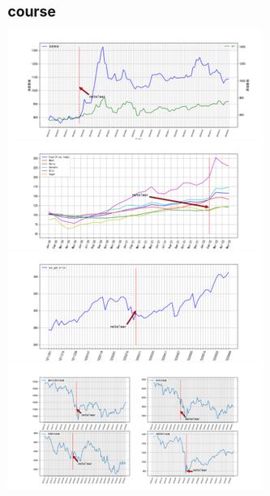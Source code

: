 # course
![image](Figure_1.png)
![image](Figure_2.png)
![image](Figure_3.png)
![image](Figure_4.png)